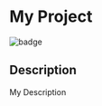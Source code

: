 
  # My Project

  ![badge](https://img.shields.io/badge/license-MIT-blueviolet)
  
  ## Description
  My Description
  